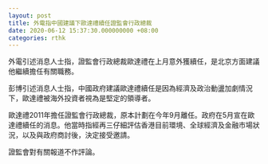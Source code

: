 ```yaml
---
layout: post
title: 外電指中國建議下歐達禮續任證監會行政總裁
date: 2020-06-12 15:37:30.000000000 +08:00
categories: rthk
---
```


外電引述消息人士指，證監會行政總裁歐達禮在上月意外獲續任，是北京方面建議他繼續擔任有關職務。

彭博引述消息人士指，中國政府建議歐達禮續任是因為經濟及政治動盪加劇情況下，歐達禮被海外投資者視為是堅定的領導者。

歐達禮2011年擔任證監會行政總裁，原本計劃在今年9月離任。政府在5月宣在歐達禮續任的消息。他當時指經再三仔細評估香港目前環境、全球經濟及金融市場狀況，以及與政府商討後，決定接受邀請。

證監會對有關報道不作評論。
